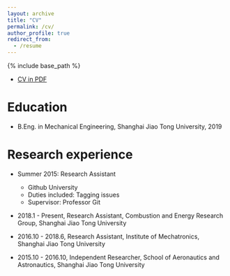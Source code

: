 ```yaml
---
layout: archive
title: "CV"
permalink: /cv/
author_profile: true
redirect_from:
  - /resume
---
```


{% include base_path %}

* [CV in PDF](https://github.com/Wenbin-Xu/Wenbin-Xu.github.io/tree/master/files/wenbinxu_cv.pdf)

Education
======
* B.Eng. in Mechanical Engineering, Shanghai Jiao Tong University, 2019



Research experience
======
* Summer 2015: Research Assistant
  * Github University
  * Duties included: Tagging issues
  * Supervisor: Professor Git

* 2018.1 - Present, Research Assistant, Combustion and Energy Research Group, Shanghai Jiao Tong University
* 2016.10 - 2018.6, Research Assistant, Institute of Mechatronics, Shanghai Jiao Tong University
* 2015.10 - 2016.10, Independent Researcher, School of Aeronautics and Astronautics, Shanghai Jiao Tong University

